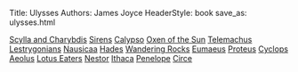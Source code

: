 Title: Ulysses
Authors: James Joyce
HeaderStyle: book
save_as: ulysses.html

<a class="btn btn-large btn-primary" href="ulysses9.html">Scylla and Charybdis</a>
<a class="btn btn-large btn-primary" href="ulysses11.html">Sirens</a>
<a class="btn btn-large btn-primary" href="ulysses4.html">Calypso</a>
<a class="btn btn-large btn-primary" href="ulysses14.html">Oxen of the Sun</a>
<a class="btn btn-large btn-primary" href="ulysses1.html">Telemachus</a>
<a class="btn btn-large btn-primary" href="ulysses8.html">Lestrygonians</a>
<a class="btn btn-large btn-primary" href="ulysses13.html">Nausicaa</a>
<a class="btn btn-large btn-primary" href="ulysses6.html">Hades</a>
<a class="btn btn-large btn-primary" href="ulysses10.html">Wandering Rocks</a>
<a class="btn btn-large btn-primary" href="ulysses16.html">Eumaeus</a>
<a class="btn btn-large btn-primary" href="ulysses3.html">Proteus</a>
<a class="btn btn-large btn-primary" href="ulysses12.html">Cyclops</a>
<a class="btn btn-large btn-primary" href="ulysses7.html">Aeolus</a>
<a class="btn btn-large btn-primary" href="ulysses5.html">Lotus Eaters</a>
<a class="btn btn-large btn-primary" href="ulysses2.html">Nestor</a>
<a class="btn btn-large btn-primary" href="ulysses17.html">Ithaca</a>
<a class="btn btn-large btn-primary" href="ulysses18.html">Penelope</a>
<a class="btn btn-large btn-primary" href="ulysses15.html">Circe</a>


